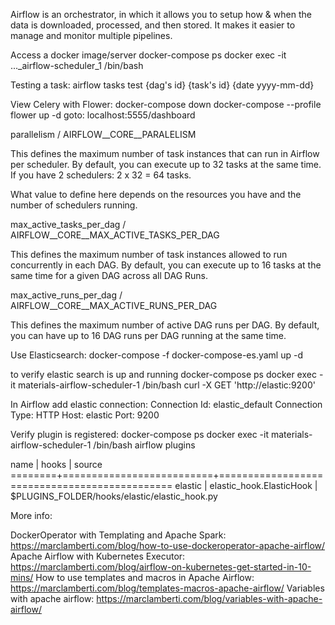 Airflow is an orchestrator, in which it allows you to setup how & when the data is downloaded, processed, and then stored.
It makes it easier to manage and monitor multiple pipelines.

Access a docker image/server
docker-compose ps
docker exec -it ..._airflow-scheduler_1 /bin/bash

Testing a task:
airflow tasks test {dag's id} {task's id} {date yyyy-mm-dd}

View Celery with Flower:
docker-compose down 
docker-compose --profile flower up -d
goto: localhost:5555/dashboard



parallelism / AIRFLOW__CORE__PARALELISM

This defines the maximum number of task instances that can run in Airflow per scheduler. By default, you can execute up to 32 tasks at the same time. If you have 2 schedulers: 2 x 32 = 64 tasks.

What value to define here depends on the resources you have and the number of schedulers running.

max_active_tasks_per_dag / AIRFLOW__CORE__MAX_ACTIVE_TASKS_PER_DAG

This defines the maximum number of task instances allowed to run concurrently in each DAG. By default, you can execute up to 16 tasks at the same time for a given DAG across all DAG Runs.

max_active_runs_per_dag / AIRFLOW__CORE__MAX_ACTIVE_RUNS_PER_DAG

This defines the maximum number of active DAG runs per DAG. By default, you can have up to 16 DAG runs per DAG running at the same time.

Use Elasticsearch:
docker-compose -f docker-compose-es.yaml up -d

to verify elastic search is up and running
docker-compose ps
docker exec -it materials-airflow-scheduler-1 /bin/bash
curl -X GET 'http://elastic:9200'

In Airflow add elastic connection:
Connection Id: elastic_default
Connection Type: HTTP
Host: elastic
Port: 9200

Verify plugin is registered:
docker-compose ps
docker exec -it materials-airflow-scheduler-1 /bin/bash
airflow plugins

name    | hooks                    | source
========+==========================+==============================================
elastic | elastic_hook.ElasticHook | $PLUGINS_FOLDER/hooks/elastic/elastic_hook.py


More info:

DockerOperator with Templating and Apache Spark: https://marclamberti.com/blog/how-to-use-dockeroperator-apache-airflow/
Apache Airflow with Kubernetes Executor: https://marclamberti.com/blog/airflow-on-kubernetes-get-started-in-10-mins/
How to use templates and macros in Apache Airflow: https://marclamberti.com/blog/templates-macros-apache-airflow/
Variables with apache airflow: https://marclamberti.com/blog/variables-with-apache-airflow/


